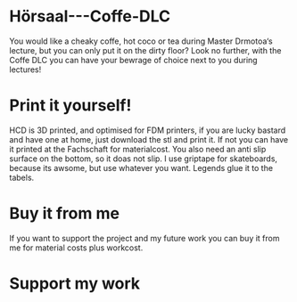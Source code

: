 # Hörsaal---Coffe-DLC
You would like a cheaky coffe, hot coco or tea during Master Drmotoa‘s lecture, but you can only put it on the dirty floor? Look no further, with the Coffe DLC you can have your bewrage of choice next to you during lectures!

# Print it yourself!
HCD is 3D printed, and optimised for FDM printers, if you are lucky bastard and have one at home, just download the stl and print it. If not you can have it printed at the Fachschaft for materialcost. You also need an anti slip surface on the bottom, so it doas not slip. I use griptape for skateboards, because its awsome, but use whatever you want. Legends glue it to the tabels. 

# Buy it from me
If you want to support the project and my future work you can buy it from me for material costs plus workcost.

# Support my work
  
